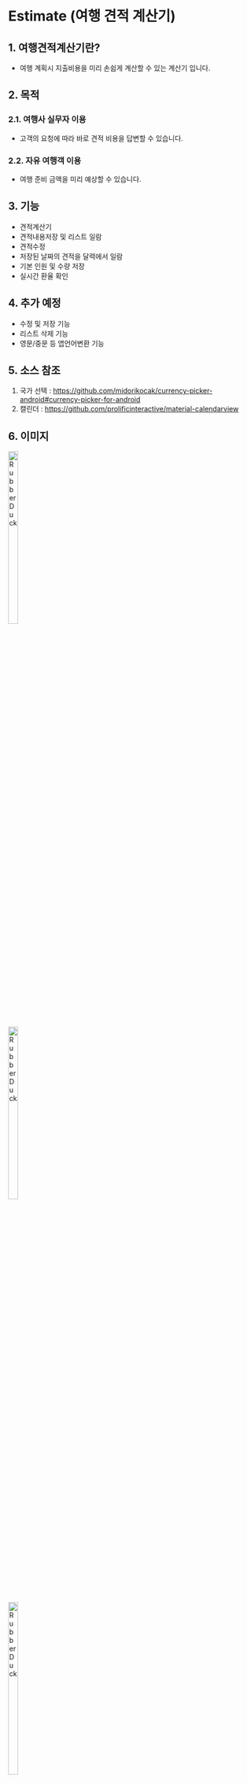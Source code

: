 # Estimate (여행 견적 계산기)

## 1. 여행견적계산기란?
* 여행 계획시 지출비용을 미리 손쉽게 계산할 수 있는 계산기 입니다. 

## 2. 목적
### 2.1. 여행사 실무자 이용
* 고객의 요청에 따라 바로 견적 비용을 답변할 수 있습니다.
### 2.2. 자유 여행객 이용
* 여행 준비 금액을 미리 예상할 수 있습니다.

## 3. 기능
+ 견적계산기
+ 견적내용저장 및 리스트 일람
+ 견적수정
+ 저장된 날짜의 견적을 달력에서 일람
+ 기본 인원 및 수량 저장
+ 실시간 환율 확인

## 4. 추가 예정
+ 수정 및 저장 기능
+ 리스트 삭제 기능
+ 영문/중문 등 앱언어변환 기능

## 5. 소스 참조
1. 국가 선택 : https://github.com/midorikocak/currency-picker-android#currency-picker-for-android
2. 캘린더 : https://github.com/prolificinteractive/material-calendarview

## 6. 이미지
<img src="https://user-images.githubusercontent.com/67582764/115197540-ad65f680-a123-11eb-977b-d8813f0b83b0.png" width="20%" height="30%" title="px(픽셀) 크기 설정" alt="RubberDuck"></img><br/>
<img src="https://user-images.githubusercontent.com/67582764/115197548-ae972380-a123-11eb-9cad-ffb32137aa25.png" width="20%" height="30%" title="px(픽셀) 크기 설정" alt="RubberDuck"></img><br/>
<img src="https://user-images.githubusercontent.com/67582764/115197550-af2fba00-a123-11eb-952d-e06c30ca2426.png" width="20%" height="30%" title="px(픽셀) 크기 설정" alt="RubberDuck"></img><br/>
<img src="https://user-images.githubusercontent.com/67582764/115197551-afc85080-a123-11eb-8d1a-4f02e86a47ba.png" width="20%" height="30%" title="px(픽셀) 크기 설정" alt="RubberDuck"></img><br/>
<img src="https://user-images.githubusercontent.com/67582764/115197555-b060e700-a123-11eb-9706-95e42b17c402.png" width="20%" height="30%" title="px(픽셀) 크기 설정" alt="RubberDuck"></img><br/>

## 7. 기타
- 테스트용 adMob
